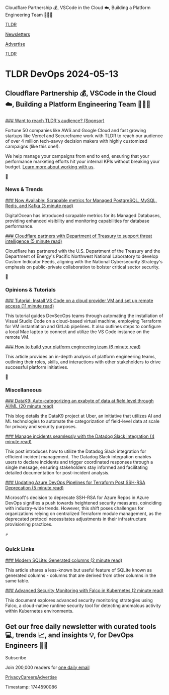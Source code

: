 Cloudflare Partnership 💰, VSCode in the Cloud ☁️, Building a Platform Engineering Team 🧑‍🤝‍🧑

[TLDR](/)

[Newsletters](/newsletters)

[Advertise](https://advertise.tldr.tech/)

[TLDR](/)

# TLDR DevOps 2024-05-13

## Cloudflare Partnership 💰, VSCode in the Cloud ☁️, Building a Platform Engineering Team 🧑‍🤝‍🧑

### 

[### Want to reach TLDR's audience? (Sponsor)](https://advertise.tldr.tech/?utm_source=tldrdevops&amp;utm_medium=newsletter&amp;utm_campaign=primary05132024)

Fortune 50 companies like AWS and Google Cloud and fast growing startups like Vercel and Secureframe work with TLDR to reach our audience of over 4 million tech-savvy decision makers with highly customized campaigns (like this one!).

We help manage your campaigns from end to end, ensuring that your performance marketing efforts hit your internal KPIs without breaking your budget. [Learn more about working with us](https://advertise.tldr.tech/?utm_source=tldrdevops&utm_medium=newsletter&utm_campaign=primary05132024).

📱

### News & Trends

[### Now Available: Scrapable metrics for Managed PostgreSQL, MySQL, Redis, and Kafka (3 minute read)](https://www.digitalocean.com/blog/digitalocean-scrapable-metrics-for-postgresql-mysql-redis-kafka?utm_source=tldrdevops)

DigitalOcean has introduced scrapable metrics for its Managed Databases, providing enhanced visibility and monitoring capabilities for database performance.

[### Cloudflare partners with Department of Treasury to support threat intelligence (5 minute read)](https://blog.cloudflare.com/threat-intelligence-custom-indicator-feeds-treasury-pnnl-partnerships?utm_source=tldrdevops)

Cloudflare has partnered with the U.S. Department of the Treasury and the Department of Energy's Pacific Northwest National Laboratory to develop Custom Indicator Feeds, aligning with the National Cybersecurity Strategy's emphasis on public-private collaboration to bolster critical sector security.

🚀

### Opinions & Tutorials

[### Tutorial: Install VS Code on a cloud provider VM and set up remote access (11 minute read)](https://about.gitlab.com/blog/2024/05/06/tutorial-install-vs-code-on-a-cloud-provider-vm-and-set-up-remote-access/?utm_source=tldrdevops)

This tutorial guides DevSecOps teams through automating the installation of Visual Studio Code on a cloud-based virtual machine, employing Terraform for VM instantiation and GitLab pipelines. It also outlines steps to configure a local Mac laptop to connect and utilize the VS Code instance on the remote VM.

[### How to build your platform engineering team (6 minute read)](https://platformengineering.org/blog/how-to-build-your-platform-engineering-team?utm_source=tldrdevops)

This article provides an in-depth analysis of platform engineering teams, outlining their roles, skills, and interactions with other stakeholders to drive successful platform initiatives.

🎁

### Miscellaneous

[### DataK9: Auto-categorizing an exabyte of data at field level through AI/ML (20 minute read)](https://www.uber.com/blog/auto-categorizing-data-through-ai-ml/?utm_source=tldrdevops)

This blog details the DataK9 project at Uber, an initiative that utilizes AI and ML technologies to automate the categorization of field-level data at scale for privacy and security purposes.

[### Manage incidents seamlessly with the Datadog Slack integration (4 minute read)](https://www.datadoghq.com/blog/slack-incident-management/?utm_source=tldrdevops)

This post introduces how to utilize the Datadog Slack integration for efficient incident management. The Datadog Slack integration enables users to declare incidents and trigger coordinated responses through a single message, ensuring stakeholders stay informed and facilitating detailed documentation for post-incident analysis.

[### Updating Azure DevOps Pipelines for Terraform Post SSH-RSA Deprecation (5 minute read)](https://dev.to/gtrekter/updating-azure-devops-pipelines-for-terraform-post-ssh-rsa-deprecation-4270?utm_source=tldrdevops)

Microsoft's decision to deprecate SSH-RSA for Azure Repos in Azure DevOps signifies a push towards heightened security measures, coinciding with industry-wide trends. However, this shift poses challenges for organizations relying on centralized Terraform module management, as the deprecated protocol necessitates adjustments in their infrastructure provisioning practices.

⚡️

### Quick Links

[### Modern SQLite: Generated columns (2 minute read)](https://bit.ly/3UBrXj3)

This article shares a less-known but useful feature of SQLite known as generated columns - columns that are derived from other columns in the same table.

[### Advanced Security Monitoring with Falco in Kubernetes (2 minute read)](https://bit.ly/3yrXKva)

This document explores advanced security monitoring strategies using Falco, a cloud-native runtime security tool for detecting anomalous activity within Kubernetes environments.

## Get our free daily newsletter with curated tools 💻, trends 📈, and insights 💡, for DevOps Engineers 👨‍💻

Subscribe

Join 200,000 readers for [one daily email](/api/latest/devops)

[Privacy](/privacy)[Careers](https://jobs.ashbyhq.com/tldr.tech)[Advertise](/devops/advertise)

Timestamp: 1744590086